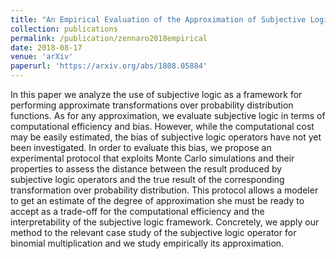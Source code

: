 ```yaml
---
title: "An Empirical Evaluation of the Approximation of Subjective Logic Operators Using Monte Carlo Simulations"
collection: publications
permalink: /publication/zennaro2018empirical
date: 2018-08-17
venue: 'arXiv'
paperurl: 'https://arxiv.org/abs/1808.05884'
---
```


In this paper we analyze the use of subjective logic as a framework for performing approximate transformations over probability distribution functions. As for any approximation, we evaluate subjective logic in terms of computational efficiency and bias. However, while the computational cost may be easily estimated, the bias of subjective logic operators have not yet been investigated. In order to evaluate this bias, we propose an experimental protocol that exploits Monte Carlo simulations and their properties to assess the distance between the result produced by subjective logic operators and the true result of the corresponding transformation over probability distribution. This protocol allows a modeler to get an estimate of the degree of approximation she must be ready to accept as a trade-off for the computational efficiency and the interpretability of the subjective logic framework. Concretely, we apply our method to the relevant case study of the subjective logic operator for binomial multiplication and we study empirically its approximation.